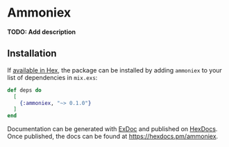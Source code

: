 # Ammoniex

**TODO: Add description**

## Installation

If [available in Hex](https://hex.pm/docs/publish), the package can be installed
by adding `ammoniex` to your list of dependencies in `mix.exs`:

```elixir
def deps do
  [
    {:ammoniex, "~> 0.1.0"}
  ]
end
```

Documentation can be generated with [ExDoc](https://github.com/elixir-lang/ex_doc)
and published on [HexDocs](https://hexdocs.pm). Once published, the docs can
be found at <https://hexdocs.pm/ammoniex>.

